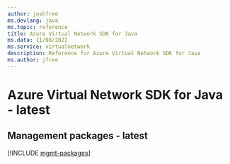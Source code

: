 ```yaml
---
author: joshfree
ms.devlang: java
ms.topic: reference
title: Azure Virtual Network SDK for Java
ms.data: 11/08/2022
ms.service: virtualnetwork
description: Reference for Azure Virtual Network SDK for Java
ms.author: jfree
---
```

# Azure Virtual Network SDK for Java - latest

## Management packages - latest
[!INCLUDE [mgmt-packages](virtual-network-mgmt-index.md)]
